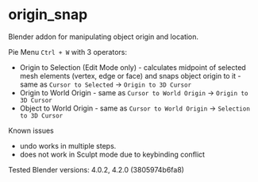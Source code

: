 # origin_snap
Blender addon for manipulating object origin and location. 

Pie Menu `Ctrl + W` with 3 operators:
- Origin to Selection (Edit Mode only) - calculates midpoint of selected mesh elements (vertex, edge or face) and snaps object origin to it - same as `Cursor to Selected` -> `Origin to 3D Cursor`
- Origin to World Origin - same as `Cursor to World Origin` -> `Origin to 3D Cursor`
- Object to World Origin - same as `Cursor to World Origin` -> `Selection to 3D Cursor`

Known issues
- undo works in multiple steps.
- does not work in Sculpt mode due to keybinding conflict

Tested Blender versions: 4.0.2, 4.2.0 (3805974b6fa8)